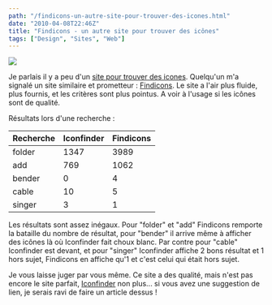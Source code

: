 ```yaml
---
path: "/findicons-un-autre-site-pour-trouver-des-icones.html"
date: "2010-04-08T22:46Z"
title: "Findicons - un autre site pour trouver des icônes"
tags: ["Design", "Sites", "Web"]
---
```


[![](https://3.bp.blogspot.com/_lEhuTvDBOnM/S74zPuJIjSI/AAAAAAAAAJo/tRXmxX4j5p0/s200/logo.png)](http://3.bp.blogspot.com/_lEhuTvDBOnM/S74zPuJIjSI/AAAAAAAAAJo/tRXmxX4j5p0/s1600/logo.png)

Je parlais il y a peu d'un [site pour trouver des icones](2010-03-10-iconfinder.md). Quelqu'un m'a signalé un site similaire et prometteur : [Findicons](http://findicons.com/). Le site a l'air plus fluide, plus fournis, et les critères sont plus pointus. A voir à l'usage si les icônes sont de qualité.

Résultats lors d'une recherche :

| Recherche | Iconfinder | Findicons |
| --- | --- | --- |
| folder | 1347 | 3989 |
| add | 769 | 1062 |
| bender | 0 | 4 |
| cable | 10 | 5 |
| singer | 3 | 1 |

Les résultats sont assez inégaux. Pour "folder" et "add" Findicons remporte la bataille du nombre de résultat, pour "bender" il arrive même à afficher des icônes là où Iconfinder fait choux blanc. Par contre pour "cable" Iconfinder est devant, et pour "singer" Iconfinder affiche 2 bons résultat et 1 hors sujet, Findicons en affiche qu'1 et c'est celui qui était hors sujet.

Je vous laisse juger par vous même. Ce site a des qualité, mais n'est pas encore le site parfait, [Iconfinder](http://www.iconfinder.net/) non plus... si vous avez une suggestion de lien, je serais ravi de faire un article dessus !
